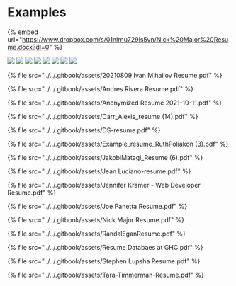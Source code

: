 # Examples

{% embed url="https://www.dropbox.com/s/01nlrnu729ls5vn/Nick%20Major%20Resume.docx?dl=0" %}

![](<../../.gitbook/assets/20210809 Ivan Mihailov Resume (1).png>) ![](../../.gitbook/assets/bryan-guner-resume-2021.png) ![](<../../.gitbook/assets/JakobiMatagi\_Resume (6) (1).png>) ![](<../../.gitbook/assets/Jennifer Kramer - Web Developer Resume.png>) ![](<../../.gitbook/assets/Joe Panetta Resume (2).png>) ![](<../../.gitbook/assets/Nick Major Resume (2).png>) ![](<../../.gitbook/assets/Stephen Lupsha Resume.png>) ![](<../../.gitbook/assets/Tara-Timmerman-Resume (1).png>)

{% file src="../../.gitbook/assets/20210809 Ivan Mihailov Resume.pdf" %}

{% file src="../../.gitbook/assets/Andres Rivera Resume.pdf" %}

{% file src="../../.gitbook/assets/Anonymized Resume 2021-10-11.pdf" %}

{% file src="../../.gitbook/assets/Carr_Alexis_resume (14).pdf" %}

{% file src="../../.gitbook/assets/DS-resume.pdf" %}

{% file src="../../.gitbook/assets/Example_resume_RuthPoliakon (3).pdf" %}

{% file src="../../.gitbook/assets/JakobiMatagi_Resume (6).pdf" %}

{% file src="../../.gitbook/assets/Jean Luciano-resume.pdf" %}

{% file src="../../.gitbook/assets/Jennifer Kramer - Web Developer Resume.pdf" %}

{% file src="../../.gitbook/assets/Joe Panetta Resume.pdf" %}

{% file src="../../.gitbook/assets/Nick Major Resume.pdf" %}

{% file src="../../.gitbook/assets/RandalEganResume.pdf" %}

{% file src="../../.gitbook/assets/Resume Databaes at GHC.pdf" %}

{% file src="../../.gitbook/assets/Stephen Lupsha Resume.pdf" %}

{% file src="../../.gitbook/assets/Tara-Timmerman-Resume.pdf" %}
